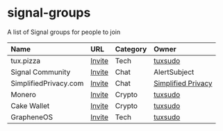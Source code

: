 # signal-groups
A list of Signal groups for people to join

| Name                 | URL                                                                                                     | Category         | Owner                                                  |
| :------------------- | :------------------------------------------------------------------------------------------------------ | :--------------- | :----------------------------------------------------- |
| tux.pizza            |[Invite](https://signal.group/#CjQKIK6ChGYq5Z59rePT1zN0JSAY2Keb3IsjiZP4q5THU0BaEhBf2ZzZfTnQ0FDimonIoBIo) | Tech             | [tuxsudo](https://tux.pizza)                           |
| Signal Community     |[Invite](https://signal.group/#CjQKIGLY9xAH9BQaWynrOlPCx0Owi3d8BZ4o1Ruiok2219NdEhBkUMCFuIWbjoag1V59tKDv) | Chat             | AlertSubject                                           |
| SimplifiedPrivacy.com|[Invite](https://signal.group/#CjQKICKP4m5jPiL-RdDH1Nx9ZapzJxd_YHwqsNVwGx-ABrezEhDuGkf93QWDpMQNjyMc_Nhy) | Chat             | [Simplified Privacy](https://simplifiedprivacy.com)    |
| Monero               |[Invite](https://signal.group/#CjQKIH8v8CvjuKl4FPRoWNfI44YK8-12FNdS0E55_LjbrZdbEhA6swzvNFN9VlMExMNmRTa4) | Crypto           | [tuxsudo](https://tux.pizza)                           |
| Cake Wallet          |[Invite](https://signal.group/#CjQKIFe-QnPgdm_pkoTOH0PX9NKaOSCcEJqD97HBYecq94A9EhDLHwU6HvBhFB9CJ1ZC74Pe) | Crypto           | [tuxsudo](https://tux.pizza)                           |
| GrapheneOS           |[Invite](https://signal.group/#CjQKIFZJvfdi5DaKsVYFJOO92wPwClwQHd_fXAzplgzIOL-1EhAaapwS8cxC9d4o3E3-Pugm) | Tech             | [tuxsudo](https://tux.pizza)                           |
